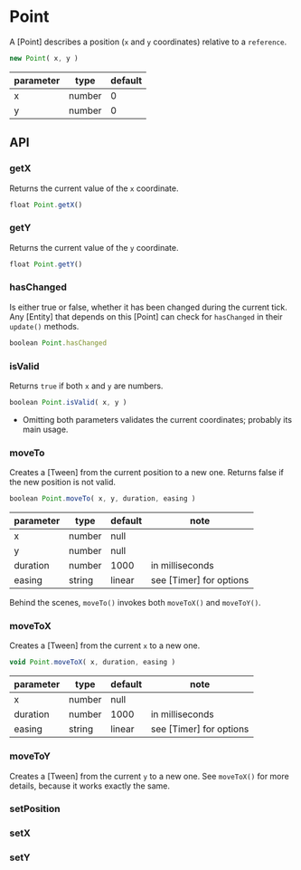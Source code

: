 # Point
A [Point] describes a position (`x` and `y` coordinates) relative to a `reference`.
```js
new Point( x, y )
```

| parameter | type | default
| --------- | ---- | -------
| x | number | 0
| y | number | 0

## API

### getX
Returns the current value of the `x` coordinate.
```js
float Point.getX()
```

### getY
Returns the current value of the `y` coordinate.
```js
float Point.getY()
```

### hasChanged
Is either true or false, whether it has been changed during the current tick. Any [Entity] that depends on this [Point] can check for `hasChanged` in their `update()` methods.
```js
boolean Point.hasChanged
```

### isValid
Returns `true` if both `x` and `y` are numbers.
```js
boolean Point.isValid( x, y )
```
- Omitting both parameters validates the current coordinates; probably its main usage.

### moveTo
Creates a [Tween] from the current position to a new one. Returns false if the new position is not valid.
```js
boolean Point.moveTo( x, y, duration, easing )
```

| parameter | type | default | note
| --------- | ---- | ------- | ----
| x | number | null
| y | number | null
| duration | number | 1000 | in milliseconds
| easing | string | linear | see [Timer] for options

Behind the scenes, `moveTo()` invokes both `moveToX()` and `moveToY()`.

### moveToX
Creates a [Tween] from the current `x` to a new one.
```js
void Point.moveToX( x, duration, easing )
```
| parameter | type | default | note
| --------- | ---- | ------- | ----
| x | number | null
| duration | number | 1000 | in milliseconds
| easing | string | linear | see [Timer] for options

### moveToY
Creates a [Tween] from the current `y` to a new one. See `moveToX()` for more details, because it works exactly the same.

### setPosition

### setX

### setY
